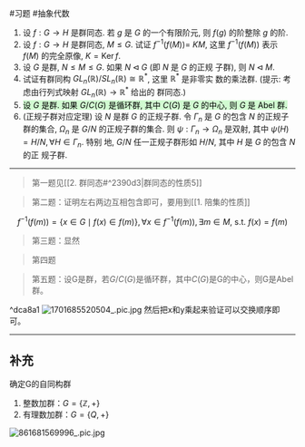 #习题 #抽象代数 


1. 设 $f: G \longrightarrow H$ 是群同态. 若 $g$ 是 $G$ 的一个有限阶元, 则 $f(g)$ 的阶整除 $g$ 的阶.
2. 设 $f: G \longrightarrow H$ 是群同态, $M \leqslant G$. 试证 $f^{-1}(f(M))=$ $K M$, 这里 $f^{-1}(f(M))$ 表示 $f(M)$ 的完全原像, $K=\operatorname{Ker} f$.
3. 设 $G$ 是群, $N \leqslant M \leqslant G$. 如果 $N \triangleleft G$ (即 $N$ 是 $G$ 的正规 子群), 则 $N \triangleleft M$.
4. 试证有群同构 $G L_n(\mathbb{R}) / S L_n(\mathbb{R}) \cong \mathbb{R}^*$, 这里 $\mathbb{R}^*$ 是非零实 数的乘法群. (提示: 考虑由行列式映射 $G L_n(\mathbb{R}) \longrightarrow \mathbb{R}^*$ 给出的 群同态.)
5. <mark style="background: #BBFABBA6;">设 $G$ 是群. 如果 $G / C(G)$ 是循环群, 其中 $C(G)$ 是 $G$ 的中心, 则 $G$ 是 Abel 群.</mark>
6. (正规子群对应定理) 设 $N$ 是群 $G$ 的正规子群. 令 $\Gamma_n$ 是 $G$ 的包含 $N$ 的正规子群的集合, $\Omega_n$ 是 $G / N$ 的正规子群的集合. 则 $\psi: \Gamma_n \longrightarrow \Omega_n$ 是双射, 其中 $\psi(H)=H / N, \forall H \in \Gamma_n$. 特别 地, $G / N$ 任一正规子群形如 $H / N$, 其中 $H$ 是 $G$ 的包含 $N$ 的正 规子群.
***
> 第一题见[[2. 群同态#^2390d3|群同态的性质5]]

>第二题：证明左右两边互相包含即可，要用到[[1. 陪集的性质]]

$$
f^{-1}(f(m))=\{x \in G \mid f(x) \in f(m)\} , \forall x \in f^{-1}(f(m)), \exists m \in M \text {, s.t. } f(x)=f(m)
$$

> 第三题：显然

> 第四题

> 第五题：设G是群，若$G/C(G)$是循环群，其中$C(G)$是G的中心，则G是Abel群。


^dca8a1
![1701685520504_.pic.jpg](https://obsidian-1317758465.cos.ap-shanghai.myqcloud.com/images/1701685520504_.pic.jpg)
然后把x和y乘起来验证可以交换顺序即可。
***
## 补充
确定G的自同构群
1. 整数加群：$G=\{\mathbb{Z},+\}$
2. 有理数加群：$G=\{Q,+\}$

![861681569996_.pic.jpg](https://obsidian-1317758465.cos.ap-shanghai.myqcloud.com/images/861681569996_.pic.jpg)
